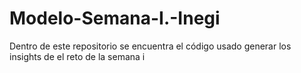 # Modelo-Semana-I.-Inegi
Dentro de este repositorio se encuentra el código usado generar los insights de el reto de la semana i
